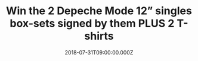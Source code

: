 ---
campaign-uuid: "c-e0e9d294-d022-4599-9422-68cbd4ffe8f6"
type: "Competition"
category: "Music"
date: "2018-07-31T09:00:00.000Z"
end-date: "2018-08-31T23:59:00.000Z"
disable-form: false
is_promoted: false
has_entry_page: true
title: "Win the 2 Depeche Mode 12” singles box-sets signed by them PLUS 2 T-shirts"
competition-description: "<p>NME AAA has an exclusive prize to offer: 2 Depeche Mode\
  \ 12” singles box-sets signed by them PLUS 2 Depeche Mode T-shirts.\n<br /><br />\n\
  Remastered from original audio tapes and cut at Abbey Road, vinyl singles packaged\
  \ in deluxe numbered box sets to be released by Sony Music Entertainment\n<br /><br\
  \ />\nThese first two box sets will be released by Sony Music Entertainment on August\
  \ 31, 2018.</p>\n"
hero-header: "Win the 2 Depeche Mode 12” singles box-sets signed by them PLUS 2 T-shirts"
terms-confirmation: "N/A"
banner-img: "https://assets.expresslyapp.com/asset-e36525bd-8bf6-44d4-9d63-64c2048e6264.jpg"
logo-left-href: "http://www.aaa.nme.com"
logo-left-image: "https://assets.expresslyapp.com/asset-192f9f57-7ae8-4b34-bccf-f05e4f4cf2ea.png"
logo-left-title: "NME AAA"
bg-image-hero: "https://assets.expresslyapp.com/asset-eebf28dd-3b63-40dd-b214-4271fd52c7bf.jpg"
bg-image-first: "https://assets.expresslyapp.com/asset-ff241f56-205e-4a85-ba63-96ec225599ab.jpg"
bg-image-second: "https://assets.expresslyapp.com/asset-e2505b54-d460-4131-95dc-a8a546043274.jpg"
bg-image-third: "https://assets.expresslyapp.com/asset-9fa6169d-24bd-4ced-8e2b-866f62000770.png"
section1-content: "<p>“Our 12\" singles have always been incredibly important to the\
  \ band” agreed the members of Depeche Mode. “It's great to be able to re-share these\
  \ songs with old and new fans in the way they were originally intended to be experienced.\
  \ We hope you enjoy them as much as we do.”</p>\n<p>These first two box sets will\
  \ be released by Sony Music Entertainment on August 31, 2018.</p>\n<p><i>(credits\
  \ Anton Corbijn)</i></p>\n"
section2-content: "<p>Speak &amp; Spell | The 12” Singles contains a facsimile reproduction\
  \ of the rare Flexi Disc “Sometimes I Wish I Was Dead” b/w “King of the Flies” (the\
  \ Fad Gadget track as on the original release); Dreaming Of Me 12”: “Dreaming of\
  \ Me” b/w “Ice Machine”; New Life 12”: “New Life (Remix)” b/w “Shout! (Rio Mix)”\
  ; Just Can’t Get Enough 12”: “Just Can’t Get Enough (Schizo Mix)” b/w “Any Second\
  \ Now (Altered)”; original single poster reproduction; download card.</p>\n"
section3-content: "<p>A Broken Frame | The 12” Singles contains See You 12”: “See\
  \ You (Extended Version)” b/w “Now This Is Fun (Extended Version)”; The Meaning\
  \ of Love 12”: “The Meaning of Love (Fairly Odd Mix)” b/w “Oberkorn (It’s a Small\
  \ Town) (Development Mix)”; Leave In Silence 12”: “Leave In Silence (Longer)” b/w\
  \ “Further Excerpts From: My Secret Garden” and “Leave In Silence (Quieter)”; original\
  \ single poster reproduction; download card.</p>\n<p>Read NME review <a href=\"\
  https://www.nme.com/news/music/depeche-mode-singles-box-sets-2339656\" target=\"\
  _blank\">here</a>.</p>\n"
entry-title: "Win the 2 Depeche Mode 12” singles box-sets signed by them PLUS 2 T-shirts"
entry-content: "<p>For a chance to win, submit the form below. Competition ends at\
  \ 23:59 on 31st August 2018.</p>\n"
has-winner: false
prize-description: "1 prize including 2 Depeche Mode 12” singles box-sets signed by\
  \ them PLUS 2 T-shirts"
special-conditions: "Winner can choose any size from S-XXL for the T-Shirts\r\nMultiple\
  \ entries are allowed up to one every day."
country-restrictions:
- "GB"
---